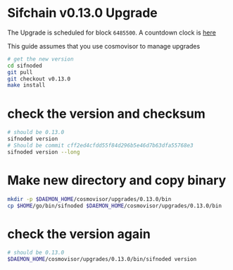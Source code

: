 # Sifchain v0.13.0 Upgrade

The Upgrade is scheduled for block `6485500`. A countdown clock is [here](https://www.mintscan.io/sifchain/blocks/6485500)

This guide assumes that you use cosmovisor to manage upgrades

```bash
# get the new version
cd sifnoded
git pull
git checkout v0.13.0
make install
```

# check the version and checksum

```bash
# should be 0.13.0
sifnoded version
# Should be commit cff2ed4cfdd55f84d296b5e46d7b63dfa55768e3
sifnoded version --long
```

# Make new directory and copy binary

```bash
mkdir -p $DAEMON_HOME/cosmovisor/upgrades/0.13.0/bin
cp $HOME/go/bin/sifnoded $DAEMON_HOME/cosmovisor/upgrades/0.13.0/bin
```

# check the version again

```bash
# should be 0.13.0
$DAEMON_HOME/cosmovisor/upgrades/0.13.0/bin/sifnoded version
```
